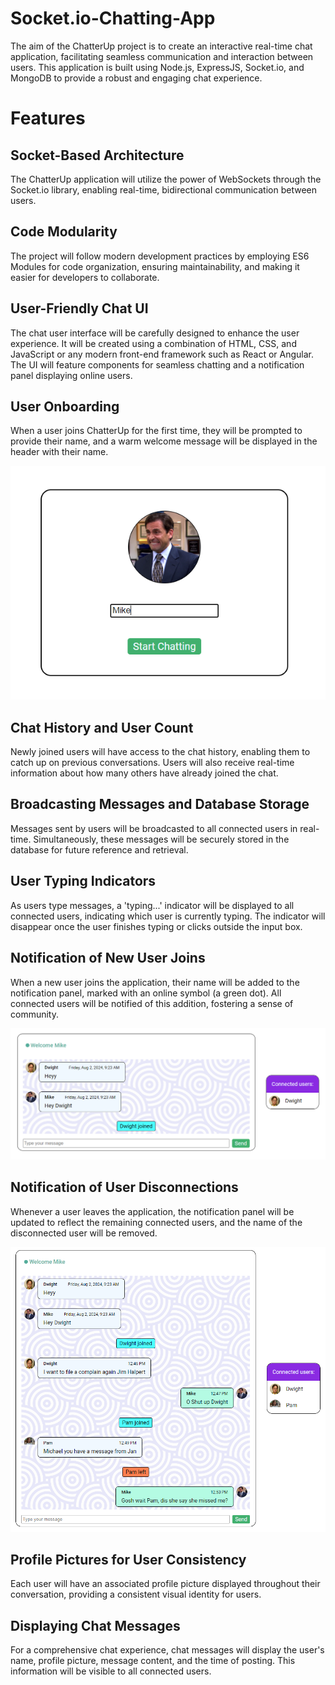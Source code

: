 ﻿# Socket.io-Chatting-App

The aim of the ChatterUp project is to create an interactive real-time chat application, facilitating seamless communication and interaction between users. This application is built using Node.js, ExpressJS, Socket.io, and MongoDB to provide a robust and engaging chat experience.

# Features

## Socket-Based Architecture

The ChatterUp application will utilize the power of WebSockets through the Socket.io library, enabling real-time, bidirectional communication between users.

## Code Modularity

The project will follow modern development practices by employing ES6 Modules for code organization, ensuring maintainability, and making it easier for developers to collaborate.

## User-Friendly Chat UI

The chat user interface will be carefully designed to enhance the user experience. It will be created using a combination of HTML, CSS, and JavaScript or any modern front-end framework such as React or Angular. The UI will feature components for seamless chatting and a notification panel displaying online users.

## User Onboarding

When a user joins ChatterUp 
for the first time, they will be prompted to provide their name, and a warm welcome message will be displayed in the header with their name.

![User Login](screenshots/chatterUpLogin.png)

## Chat History and User Count

Newly joined users will have access to the chat history, enabling them to catch up on previous conversations. Users will also receive real-time information about how many others have already joined the chat.



## Broadcasting Messages and Database Storage

Messages sent by users will be broadcasted to all connected users in real-time. Simultaneously, these messages will be securely stored in the database for future reference and retrieval.

##  User Typing Indicators

As users type messages, a 'typing...' indicator will be displayed to all connected users, indicating which user is currently typing. The indicator will disappear once the user finishes typing or clicks outside the input box.

## Notification of New User Joins

When a new user joins the application, their name will be added to the notification panel, marked with an online symbol (a green dot). All connected users will be notified of this addition, fostering a sense of community.

![Dwight Joined](screenshots/dwightJoined.png)

## Notification of User Disconnections

Whenever a user leaves the application, the notification panel will be updated to reflect the remaining connected users, and the name of the disconnected user will be removed.

![Pam Left](screenshots/pamLeft.png)

## Profile Pictures for User Consistency

Each user will have an associated profile picture displayed throughout their conversation, providing a consistent visual identity for users.

## Displaying Chat Messages

For a comprehensive chat experience, chat messages will display the user's name, profile picture, message content, and the time of posting. This information will be visible to all connected users.
